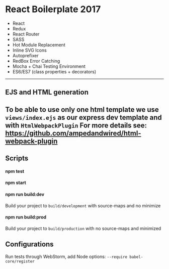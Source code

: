 # React Boilerplate 2017

- React
- Redux
- React Router
- SASS
- Hot Module Replacement
- Inline SVG Icons
- Autoprefixer
- RedBox Error Catching
- Mocha + Chai Testing Environment
- ES6/ES7 (class properties + decorators)

---

## EJS and HTML generation
To be able to use only one html 
template we use ```views/index.ejs``` as our express dev template and with ```HtmlWebpackPlugin```
For more details see: https://github.com/ampedandwired/html-webpack-plugin
---

## Scripts

#### npm test
#### npm start
#### npm run build:dev
Build your project to ```build/development``` with source-maps and no minimize

#### npm run build:prod
Build your project to ```build/production``` with no source-maps and minimized

## Configurations

Run tests through WebStorm, add Node options: ```--require babel-core/register```
